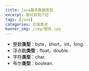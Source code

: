 ```yaml
---
title: java基本数据类型
excerpt: 面试自我介绍
tags: [java]
categories: 后端面试
banner_img: /img/壁纸.jpg
---
```


- 整数**类型**：byte，short，int，long.
- 浮点数**类型**：float，double.
- 字符**类型**：char.
- 布尔**类型**：boolean.

​	
